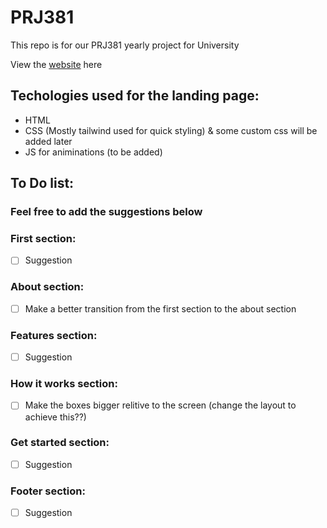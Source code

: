 # PRJ381
This repo is for our PRJ381 yearly project for University

View the [website](https://waldo-blom.github.io/PRJ381/) here 

## Techologies used for the landing page:
- HTML
- CSS (Mostly tailwind used for quick styling) & some custom css will be added later
- JS for animinations (to be added)

## To Do list:
### Feel free to add the suggestions below

### First section:
- [ ]  Suggestion

### About section:
- [ ] Make a better transition from the first section to the about section

### Features section:
- [ ] Suggestion

### How it works section:
- [ ] Make the boxes bigger relitive to the screen (change the layout to achieve this??)

### Get started section:
- [ ] Suggestion

### Footer section:
- [ ] Suggestion